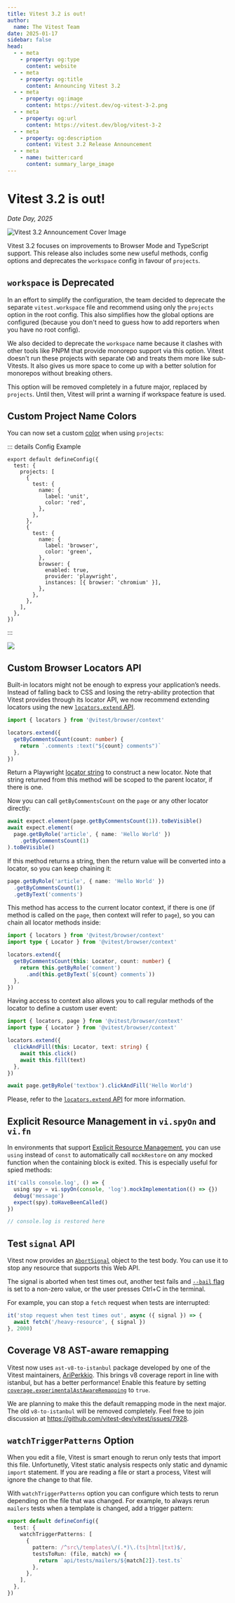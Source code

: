 ```yaml
---
title: Vitest 3.2 is out!
author:
  name: The Vitest Team
date: 2025-01-17
sidebar: false
head:
  - - meta
    - property: og:type
      content: website
  - - meta
    - property: og:title
      content: Announcing Vitest 3.2
  - - meta
    - property: og:image
      content: https://vitest.dev/og-vitest-3-2.png
  - - meta
    - property: og:url
      content: https://vitest.dev/blog/vitest-3-2
  - - meta
    - property: og:description
      content: Vitest 3.2 Release Announcement
  - - meta
    - name: twitter:card
      content: summary_large_image
---
```


# Vitest 3.2 is out!

_Date Day, 2025_

![Vitest 3.2 Announcement Cover Image](/og-vitest-3-2.png)

Vitest 3.2 focuses on improvements to Browser Mode and TypeScript support. This release also includes some new useful methods, config options and deprecates the `workspace` config in favour of `projects`.

## `workspace` is Deprecated

In an effort to simplify the configuration, the team decided to deprecate the separate `vitest.workspace` file and recommend using only the `projects` option in the root config. This also simplifies how the global options are configured (because you don't need to guess how to add reporters when you have no root config).

We also decided to deprecate the `workspace` name because it clashes with other tools like PNPM that provide monorepo support via this option. Vitest doesn't run these projects with separate `CWD` and treats them more like sub-Vitests. It also gives us more space to come up with a better solution for monorepos without breaking others.

This option will be removed completely in a future major, replaced by `projects`. Until then, Vitest will print a warning if workspace feature is used.

## Custom Project Name Colors

You can now set a custom [color](/config/#name) when using `projects`:

::: details Config Example
```ts{6-9,14-17}
export default defineConfig({
  test: {
    projects: [
      {
        test: {
          name: {
            label: 'unit',
            color: 'red',
          },
        },
      },
      {
        test: {
          name: {
            label: 'browser',
            color: 'green',
          },
          browser: {
            enabled: true,
            provider: 'playwright',
            instances: [{ browser: 'chromium' }],
          },
        },
      },
    ],
  },
})
```
:::

<img src="/v3-2-custom-colors.png" />

## Custom Browser Locators API

Built-in locators might not be enough to express your application’s needs. Instead of falling back to CSS and losing the retry-ability protection that Vitest provides through its locator API, we now recommend extending locators using the new [`locators.extend` API](/guide/browser/locators#custom-locators).

```ts
import { locators } from '@vitest/browser/context'

locators.extend({
  getByCommentsCount(count: number) {
    return `.comments :text("${count} comments")`
  },
})
```

Return a Playwright [locator string](https://playwright.dev/docs/other-locators) to construct a new locator. Note that string returned from this method will be scoped to the parent locator, if there is one.

Now you can call `getByCommentsCount` on the `page` or any other locator directly:

```ts
await expect.element(page.getByCommentsCount(1)).toBeVisible()
await expect.element(
  page.getByRole('article', { name: 'Hello World' })
    .getByCommentsCount(1)
).toBeVisible()
```

If this method returns a string, then the return value will be converted into a locator, so you can keep chaining it:

```ts
page.getByRole('article', { name: 'Hello World' })
  .getByCommentsCount(1)
  .getByText('comments')
```

This method has access to the current locator context, if there is one (if method is called on the `page`, then context will refer to `page`), so you can chain all locator methods inside:

```ts
import { locators } from '@vitest/browser/context'
import type { Locator } from '@vitest/browser/context'

locators.extend({
  getByCommentsCount(this: Locator, count: number) {
    return this.getByRole('comment')
      .and(this.getByText(`${count} comments`))
  },
})
```

Having access to context also allows you to call regular methods of the locator to define a custom user event:

```ts
import { locators, page } from '@vitest/browser/context'
import type { Locator } from '@vitest/browser/context'

locators.extend({
  clickAndFill(this: Locator, text: string) {
    await this.click()
    await this.fill(text)
  },
})

await page.getByRole('textbox').clickAndFill('Hello World')
```

Please, refer to the [`locators.extend` API](/guide/browser/locators#custom-locators) for more information.

## Explicit Resource Management in `vi.spyOn` and `vi.fn`

In environments that support [Explicit Resource Management](https://github.com/tc39/proposal-explicit-resource-management), you can use `using` instead of `const` to automatically call `mockRestore` on any mocked function when the containing block is exited. This is especially useful for spied methods:

```ts
it('calls console.log', () => {
  using spy = vi.spyOn(console, 'log').mockImplementation(() => {})
  debug('message')
  expect(spy).toHaveBeenCalled()
})

// console.log is restored here
```

## Test `signal` API

Vitest now provides an [`AbortSignal`](https://developer.mozilla.org/en-US/docs/Web/API/AbortSignal) object to the test body. You can use it to stop any resource that supports this Web API.

The signal is aborted when test times out, another test fails and [`--bail` flag](/config/#bail) is set to a non-zero value, or the user presses Ctrl+C in the terminal.

For example, you can stop a `fetch` request when tests are interrupted:

```ts
it('stop request when test times out', async ({ signal }) => {
  await fetch('/heavy-resource', { signal })
}, 2000)
```

## Coverage V8 AST-aware remapping

Vitest now uses `ast-v8-to-istanbul` package developed by one of the Vitest maintainers, [AriPerkkio](https://github.com/AriPerkkio). This brings v8 coverage report in line with istanbul, but has a better performance! Enable this feature by setting [`coverage.experimentalAstAwareRemapping`](/config/#coverage-experimentalastawareremapping) to `true`.

We are planning to make this the default remapping mode in the next major. The old `v8-to-istanbul` will be removed completely. Feel free to join discussion at https://github.com/vitest-dev/vitest/issues/7928.

## `watchTriggerPatterns` Option

When you edit a file, Vitest is smart enough to rerun only tests that import this file. Unfortunetly, Vitest static analysis respects only static and dynamic `import` statement. If you are reading a file or start a process, Vitest will ignore the change to that file.

With `watchTriggerPatterns` option you can configure which tests to rerun depending on the file that was changed. For example, to always rerun `mailers` tests when a template is changed, add a trigger pattern:

```ts
export default defineConfig({
  test: {
    watchTriggerPatterns: [
      {
        pattern: /^src\/templates\/(.*)\.(ts|html|txt)$/,
        testsToRun: (file, match) => {
          return `api/tests/mailers/${match[2]}.test.ts`
        },
      },
    ],
  },
})
```
